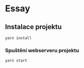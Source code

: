 # Essay

## Instalace projektu
```
yarn install
```

### Spuštění webserveru projektu
```
yarn start
```



